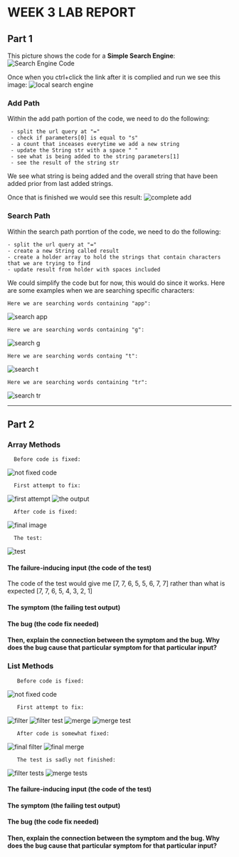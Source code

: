 # WEEK 3 LAB REPORT
## Part 1
   This picture shows the code for a **Simple Search Engine**:
![Search Engine Code](https://user-images.githubusercontent.com/114209345/195958662-2f1a4468-a896-4036-96eb-1794cafc24b1.png)
    
   Once when you ctrl+click the link after it is complied and run we see this image:
   ![local search engine](https://user-images.githubusercontent.com/114209345/195959811-5e813c33-75cd-4a22-a520-3fccd1f2ea0b.png)

### Add Path
   Within the add path portion of the code, we need to do the following:
   
     - split the url query at "="
     - check if parameters[0] is equal to "s"
     - a count that inceases everytime we add a new string
     - update the String str with a space " "
     - see what is being added to the string parameters[1]
     - see the result of the string str
    
   We see what string is being added and the overall string that have been added prior from last added strings.
   
   Once that is finished we would see this result:
   ![complete add](https://user-images.githubusercontent.com/114209345/195959678-3b6f0991-081a-482a-866a-3d1582e8193e.png)

### Search Path 
  Within the search path porrtion of the code, we need to do the following:
  
    - split the url query at "="
    - create a new String called result
    - create a holder array to hold the strings that contain characters that we are trying to find
    - update result from holder with spaces included
    
   We could simplify the code but for now, this would do since it works. Here are some examples when we are searching specific characters:
       
    Here we are searching words containing "app":
   ![search app](https://user-images.githubusercontent.com/114209345/195960491-558c6793-c909-40d0-8a82-f3460bb0444b.png)

    Here we are searching words containing "g":
   ![search g](https://user-images.githubusercontent.com/114209345/195960566-e19f311e-05b2-4bda-b4ab-82933a714dbb.png)
   
    Here we are searching words containg "t":
   ![search t](https://user-images.githubusercontent.com/114209345/195960598-b68bda64-4379-4d32-8ebb-461af968bbf8.png)
   
    Here we are searching words containing "tr":
   ![search tr](https://user-images.githubusercontent.com/114209345/195960629-187dffec-1ee8-4835-9427-13100f311af0.png)
   
---------
## Part 2
### Array Methods
      Before code is fixed:
   ![not fixed code](https://user-images.githubusercontent.com/114209345/195961789-5f988c70-7f70-4338-9363-da9fe744f22d.png)

      First attempt to fix:
   ![first attempt](https://user-images.githubusercontent.com/114209345/195961930-ae3c1f6e-8837-40a4-b785-6ad00823ff49.png)
   ![the output](https://user-images.githubusercontent.com/114209345/195961972-9830f1b0-253d-45ab-9180-44dce1c88e3e.png)

      After code is fixed:
   ![final image](https://user-images.githubusercontent.com/114209345/195961565-85921100-f1fd-4f4d-b592-24fb7aef1cc6.png)

      The test:
   ![test](https://user-images.githubusercontent.com/114209345/195961875-9b9cb190-14e7-4942-9773-2cde74a355fb.png)


#### The failure-inducing input (the code of the test)
The code of the test would give me [7, 7, 6, 5, 5, 6, 7, 7] rather than what is expected [7, 7, 6, 5, 4, 3, 2, 1]
#### The symptom (the failing test output)

#### The bug (the code fix needed)

#### Then, explain the connection between the symptom and the bug. Why does the bug cause that particular symptom for that particular input?


### List Methods
       Before code is fixed:
   ![not fixed code](https://user-images.githubusercontent.com/114209345/195966265-201b9e04-321a-4921-872d-0d14c4c509a4.png)
       
       First attempt to fix:
   ![filter](https://user-images.githubusercontent.com/114209345/195966443-2ad92e78-fed8-4f2a-b0b7-e21bb0e33897.png)
   ![filter test](https://user-images.githubusercontent.com/114209345/195966475-28ee8c1c-1656-4660-8963-29b5dc8ca56a.png)
   ![merge](https://user-images.githubusercontent.com/114209345/195966568-e1e730aa-963d-4db0-96e1-e6c2f07af481.png)
   ![merge test](https://user-images.githubusercontent.com/114209345/195966555-06dab484-67b2-4006-9d4a-32e195e16ca0.png)
   
       After code is somewhat fixed:
   ![final filter](https://user-images.githubusercontent.com/114209345/195966640-9e3abdef-9d3d-4999-a22c-73fa03cd1a13.png)
   ![final merge](https://user-images.githubusercontent.com/114209345/195966647-4cad500c-7d24-4488-8a6c-2f814e45c79f.png)
       
       The test is sadly not finished:
   ![filter tests](https://user-images.githubusercontent.com/114209345/195966348-f7aaf7ee-d304-4f0a-88ea-2efee13da9ac.png)
   ![merge tests](https://user-images.githubusercontent.com/114209345/195966744-2b488860-771b-4434-afe7-6bcc4b6a70c6.png)
       
#### The failure-inducing input (the code of the test)

#### The symptom (the failing test output)

#### The bug (the code fix needed)

#### Then, explain the connection between the symptom and the bug. Why does the bug cause that particular symptom for that particular input?
